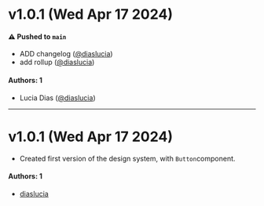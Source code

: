 # v1.0.1 (Wed Apr 17 2024)

#### ⚠️ Pushed to `main`

- ADD changelog ([@diaslucia](https://github.com/diaslucia))
- add rollup ([@diaslucia](https://github.com/diaslucia))

#### Authors: 1

- Lucia Dias ([@diaslucia](https://github.com/diaslucia))

---

# v1.0.1 (Wed Apr 17 2024)

- Created first version of the design system, with `Button`component.

#### Authors: 1

- [diaslucia](https://github.com/diaslucia)
